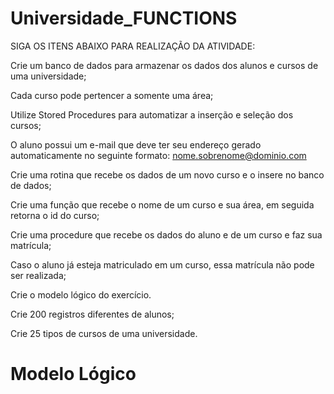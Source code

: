 # Universidade_FUNCTIONS

SIGA OS ITENS ABAIXO PARA REALIZAÇÃO DA ATIVIDADE:

Crie um banco de dados para armazenar os dados dos alunos e cursos de uma universidade;

Cada curso pode pertencer a somente uma área;

Utilize Stored Procedures para automatizar a inserção e seleção dos cursos;

O aluno possui um e-mail que deve ter seu endereço gerado automaticamente no seguinte formato: nome.sobrenome@dominio.com

Crie uma rotina que recebe os dados de um novo curso e o insere no banco de dados;

Crie uma função que recebe o nome de um curso e sua área, em seguida retorna o id do curso;

Crie uma procedure que recebe os dados do aluno e de um curso e faz sua matrícula;

Caso o aluno já esteja matriculado em um curso, essa matrícula não pode ser realizada;

Crie o modelo lógico do exercício.

Crie 200 registros diferentes de alunos;

Crie 25 tipos de cursos de uma universidade.

# Modelo Lógico
